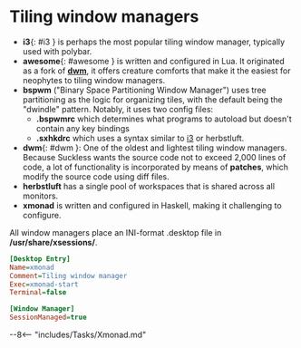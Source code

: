 # Tiling window managers

- **i3**{: #i3 } is perhaps the most popular tiling window manager, typically used with polybar.
- **awesome**{: #awesome } is written and configured in Lua. It originated as a fork of [**dwm**](#dwm), it offers creature comforts that make it the easiest for neophytes to tiling window managers.
- **bspwm** ("Binary Space Partitioning Window Manager") uses tree partitioning as the logic for organizing tiles, with the default being the "dwindle" pattern. 
Notably, it uses two config files: 
    - **.bspwmrc** which determines what programs to autoload but doesn't contain any key bindings
    - **.sxhkdrc** which uses a syntax similar to [i3](#i3) or herbstluft.
- **dwm**{: #dwm }: One of the oldest and lightest tiling window managers. 
Because Suckless wants the source code not to exceed 2,000 lines of code, a lot of functionality is incorporated by means of **patches**, which modify the source code using diff files. 
- **herbstluft** has a single pool of workspaces that is shared across all monitors.
- **xmonad** is written and configured in Haskell, making it challenging to configure.

All window managers place an INI-format .desktop file in **/usr/share/xsessions/**.
```ini title="xmonad.desktop"
[Desktop Entry]
Name=xmonad
Comment=Tiling window manager
Exec=xmonad-start
Terminal=false

[Window Manager]
SessionManaged=true
```


--8<-- "includes/Tasks/Xmonad.md"
